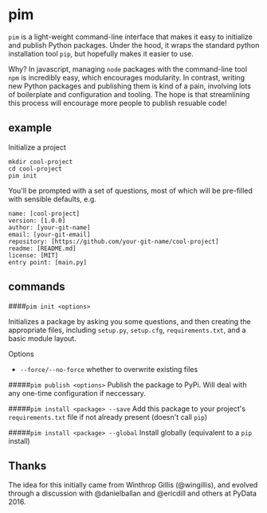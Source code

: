 # pim

`pim` is a light-weight command-line interface that makes it easy to initialize and publish Python packages. Under the hood, it wraps the standard python installation tool `pip`, but hopefully makes it easier to use.

Why? In javascript, managing `node` packages with the command-line tool `npm` is incredibly easy, which encourages modularity. In contrast, writing new Python packages and publishing them is kind of a pain, involving lots of boilerplate and configuration and  tooling. The hope is that streamlining this process will encourage more people to publish resuable code!

## example

Initialize a project
```shell
mkdir cool-project
cd cool-project
pim init
```

You'll be prompted with a set of questions, most of which will be pre-filled with sensible defaults, e.g.

```shell
name: [cool-project]
version: [1.0.0]
author: [your-git-name]
email: [your-git-email]
repository: [https://github.com/your-git-name/cool-project]
readme: [README.md]
license: [MIT]
entry point: [main.py]
```

## commands

####`pim init <options>`

Initializes a package by asking you some questions, and then creating the appropriate files, including `setup.py`, `setup.cfg`, `requirements.txt`, and a basic module layout.

Options
- `--force/--no-force` whether to overwrite existing files

#####`pim publish <options>`
Publish the package to PyPi. Will deal with any one-time configuration if neccessary.

#####`pim install <package> --save`
Add this package to your project's `requirements.txt` file if not already present (doesn't call `pip`)

#####`pim install <package> --global`
Install globally (equivalent to a `pip` install)

## Thanks

The idea for this initially came from Winthrop Gillis (@wingillis), and evolved through a discussion with @danielballan and @ericdill and others at PyData 2016.
